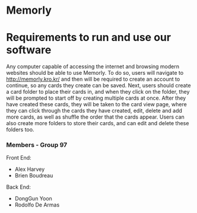 # Memorly

# Requirements to run and use our software

Any computer capable of accessing the internet and browsing modern websites should be able to use Memorly. To do so, users will navigate to http://memorly.kro.kr/ and then will be required to create an account to continue, so any cards they create can be saved. Next, users should create a card folder to place their cards in, and when they click on the folder, they will be prompted to start off by creating multiple cards at once. After they have created these cards, they will be taken to the card view page, where they can click through the cards they have created, edit, delete and add more cards, as well as shuffle the order that the cards appear. Users can also create more folders to store their cards, and can edit and delete these folders too.


### Members - Group 97

Front End:
- Alex Harvey
- Brien Boudreau

Back End:
- DongGun Yoon
- Rodolfo De Armas
